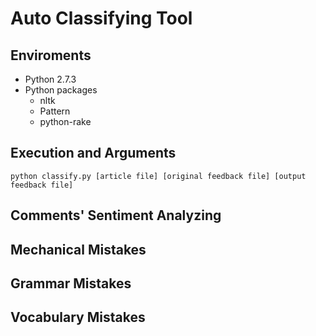 # Auto Classifying Tool

## Enviroments
* Python 2.7.3
* Python packages
	* nltk
	* Pattern
	* python-rake 

## Execution and Arguments
`python classify.py [article file] [original feedback file] [output feedback file]`
## Comments' Sentiment Analyzing
## Mechanical Mistakes
## Grammar Mistakes
## Vocabulary Mistakes
